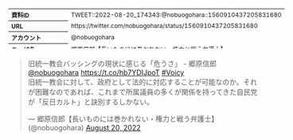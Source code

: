 <table style="font-size: 9pt; width: 610px; margin-bottom: 20px; height: 80px;">
<tbody>
    <tr>
        <th align=left>資料ID</th>
        <td align=left>TWEET::2022-08-20_174343:@nobuogohara::1560910437205831680</td>
    </tr>
    <tr>
        <th align=left>URL</th>
        <td align=left>https://twitter.com/nobuogohara/status/1560910437205831680</td>
    </tr>
    <tr>
        <th align=left>アカウント</th>
        <td align=left>@nobuogohara</td>
    </tr>
    <tr>
        <th align=left>ユーザ名</th>
        <td align=left>郷原信郎【長いものには巻かれない・権力と戦う弁護士】</td>
    </tr>
    <tr>
        <th align=left>ツイートの記録日時</th>
        <td align=left>created_at 2022-08-26_0350</td>
    </tr>
</tbody>
</table>
<blockquote class="twitter-tweet" data-width="450"  data-lang="ja"><p lang="ja" dir="ltr">旧統一教会バッシングの現状に感じる「危うさ」 - 郷原信郎 <a href="https://twitter.com/nobuogohara?ref_src=twsrc%5Etfw">@nobuogohara</a> <a href="https://t.co/hb7YDIJpoT">https://t.co/hb7YDIJpoT</a> <a href="https://twitter.com/hashtag/Voicy?src=hash&amp;ref_src=twsrc%5Etfw">#Voicy</a> <br>旧統一教会に対して、政府として法的に対応することが可能なのか。それが困難なのであれば、これまで所属議員の多くが関係を持ってきた自民党が「反日カルト」と訣別するしかない。</p>&mdash; 郷原信郎【長いものには巻かれない・権力と戦う弁護士】 (@nobuogohara) <a href="https://twitter.com/nobuogohara/status/1560910437205831680?ref_src=twsrc%5Etfw">August 20, 2022</a></blockquote>
<script async src="https://platform.twitter.com/widgets.js" charset="utf-8"></script>



